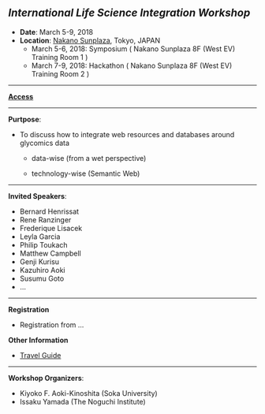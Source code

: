 

## *International Life Science Integration Workshop*    
* **Date**: March 5-9, 2018
* **Location**: <a href="https://www.sunplaza.jp/en/" target="_blank">Nakano Sunplaza</a>, Tokyo, JAPAN
  * March 5-6, 2018: Symposium ( Nakano Sunplaza 8F (West EV) Training Room 1 )
  * March 7-9, 2018: Hackathon ( Nakano Sunplaza 8F (West EV) Training Room 2 )

***
**<a href="https://www.sunplaza.jp/en/about/#access" target="_blank">Access</a>**

***    
**Purtpose**:

* To discuss how to integrate web resources and databases around glycomics data

  * data-wise (from a wet perspective)  

  * technology-wise (Semantic Web)  

***    

**Invited Speakers**:
*  Bernard Henrissat
*  Rene Ranzinger
*  Frederique Lisacek
*  Leyla Garcia
*  Philip Toukach
*  Matthew Campbell
*  Genji Kurisu 
*  Kazuhiro Aoki
*  Susumu Goto
* ...  

***    

**Registration**
 * Registration from ...

  
**Other Information**
* <a href="http://www.gotokyo.org/en/index.html" target="_blank">Travel Guide</a>
  
***
**Workshop Organizers**:
* Kiyoko F. Aoki-Kinoshita (Soka University)
* Issaku Yamada (The Noguchi Institute)
